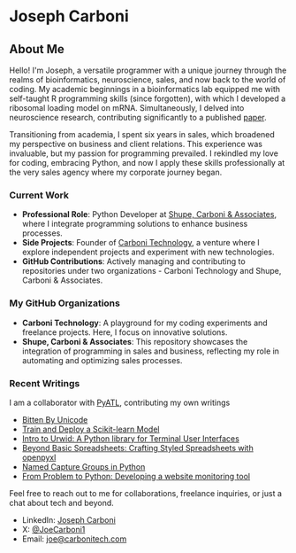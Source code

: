 # Joseph Carboni
## About Me
Hello! I'm Joseph, a versatile programmer with a unique journey through the realms of bioinformatics, neuroscience, sales, and now back to the world of coding. My academic beginnings in a bioinformatics lab equipped me with self-taught R programming skills (since forgotten), with which I developed a ribosomal loading model on mRNA. Simultaneously, I delved into neuroscience research, contributing significantly to a published [paper](https://www.sciencedirect.com/science/article/abs/pii/S0091305714001038?via%3Dihub).

Transitioning from academia, I spent six years in sales, which broadened my perspective on business and client relations. This experience was invaluable, but my passion for programming prevailed. I rekindled my love for coding, embracing Python, and now I apply these skills professionally at the very sales agency where my corporate journey began.

### Current Work
- **Professional Role**: Python Developer at [Shupe, Carboni & Associates](https://www.shupecarboni.com), where I integrate programming solutions to enhance business processes.  
- **Side Projects**: Founder of [Carboni Technology](https://carbonitech.com), a venture where I explore independent projects and experiment with new technologies.  
- **GitHub Contributions**: Actively managing and contributing to repositories under two organizations - Carboni Technology and Shupe, Carboni & Associates.  
### My GitHub Organizations
- **Carboni Technology**: A playground for my coding experiments and freelance projects. Here, I focus on innovative solutions.  
- **Shupe, Carboni & Associates**: This repository showcases the integration of programming in sales and business, reflecting my role in automating and optimizing sales processes.

### Recent Writings
I am a collaborator with [PyATL](https://pyatl.dev/), contributing my own writings
- [Bitten By Unicode](https://pyatl.dev/2024/09/01/bitten-by-unicode/)
- [Train and Deploy a Scikit-learn Model](https://pyatl.dev/2024/08/07/train-and-deploy-a-scikit-learn-model/)
- [Intro to Urwid: A Python library for Terminal User Interfaces](https://pyatl.dev/2024/04/28/intro-to-urwid/)
- [Beyond Basic Spreadsheets: Crafting Styled Spreadsheets with openpyxl](https://pyatl.dev/2024/03/23/beyond-basic-spreadsheets/)
- [Named Capture Groups in Python](https://pyatl.dev/2024/03/05/named-capture-groups-in-python/)
- [From Problem to Python: Developing a website monitoring tool](https://pyatl.dev/2024/01/22/from-problem-to-python/)

Feel free to reach out to me for collaborations, freelance inquiries, or just a chat about tech and beyond.

- LinkedIn: [Joseph Carboni](https://www.linkedin.com/in/joecarboni/)
- X: [@JoeCarboni1](https://twitter.com/JoeCarboni1)
- Email: <joe@carbonitech.com>

